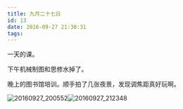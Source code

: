 ```yaml
---
title: 九月二十七日
id: 13
date: 2016-09-27 21:30:31
tags:
---
```


一天的课。

下午机械制图和思修水掉了。

晚上的图书馆培训。顺手拍了几张夜景，发现调焦距真好玩啊。

![20160927_200552](http://eremite-1252628011.cossh.myqcloud.com/wp-content/uploads/2016/09/20160927_200552.jpg)![20160927_212348](http://eremite-1252628011.cossh.myqcloud.com/wp-content/uploads/2016/09/20160927_212348.jpg)